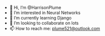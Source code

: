 - 👋 Hi, I’m @HarrisonPlume
- 👀 I’m interested in Neural Networks
- 🌱 I’m currently learning Django
- 💞️ I’m looking to collaborate on lots
- 📫 How to reach me: plume521@outlook.com

<!---
HarrisonPlume/HarrisonPlume is a ✨ special ✨ repository because its `README.md` (this file) appears on your GitHub profile.
You can click the Preview link to take a look at your changes.
--->
